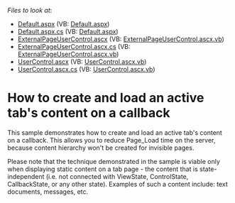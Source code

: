 <!-- default file list -->
*Files to look at*:

* [Default.aspx](./CS/WebSite/Default.aspx) (VB: [Default.aspx](./VB/WebSite/Default.aspx))
* [Default.aspx.cs](./CS/WebSite/Default.aspx.cs) (VB: [Default.aspx](./VB/WebSite/Default.aspx))
* [ExternalPageUserControl.ascx](./CS/WebSite/ExternalPageUserControl.ascx) (VB: [ExternalPageUserControl.ascx.vb](./VB/WebSite/ExternalPageUserControl.ascx.vb))
* [ExternalPageUserControl.ascx.cs](./CS/WebSite/ExternalPageUserControl.ascx.cs) (VB: [ExternalPageUserControl.ascx.vb](./VB/WebSite/ExternalPageUserControl.ascx.vb))
* [UserControl.ascx](./CS/WebSite/UserControl.ascx) (VB: [UserControl.ascx.vb](./VB/WebSite/UserControl.ascx.vb))
* [UserControl.ascx.cs](./CS/WebSite/UserControl.ascx.cs) (VB: [UserControl.ascx.vb](./VB/WebSite/UserControl.ascx.vb))
<!-- default file list end -->
# How to create and load an active tab's content on a callback


<p>This sample demonstrates how to create and load an active tab's content on a callback. This allows you to reduce Page_Load time on the server, because content hierarchy won't be created for invisible pages.</p><p>Please note that the technique demonstrated in the sample is viable only when displaying static content on a tab page - the content that is state-independent (i.e. not connected with ViewState, ControlState, CallbackState, or any other state). Examples of such a content include: text documents, messages, etc.</p>

<br/>


